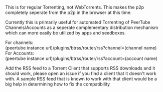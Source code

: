 This is for regular Torrenting, not WebTorrents. This makes the p2p completely seperate from the p2p in the browser at this time.

Currently this is primarily useful for automated Torrenting of PeerTube Channels/Accounts as a seperate complementary distribution mechanism which can more easily be utilized by apps and seedboxes.

For channels:    
(peertube instance url)/plugins/btrss/router/rss?channel=(channel name)    
For Accounts:    
(peertube instance url)/plugins/btrss/router/rss?account=(account name)    

Add the RSS feed to a Torrent Client that supports RSS downloads and it should work, please open an issue if you find a client that it doesn't work with. A sample RSS feed that is known to work with that client would be a big help in determining how to fix the compatibility
